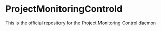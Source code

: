# ProjectMonitoringControld
This is the official repository for the Project Monitoring Control daemon
